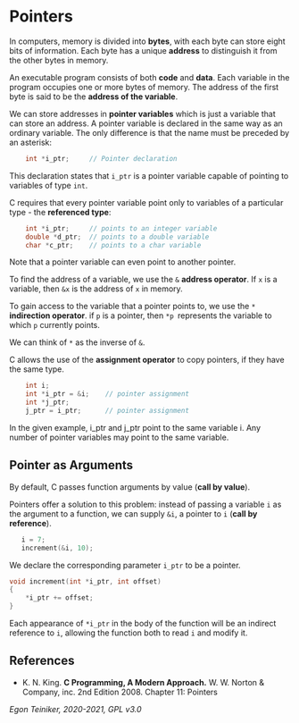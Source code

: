 # Pointers

In computers, memory is divided into **bytes**, with each byte can store eight bits of information.
Each byte has a unique **address** to distinguish it from the other bytes in memory.

An executable program consists of both **code** and **data**. Each variable in the program occupies one or
more bytes of memory. The address of the first byte is said to be the **address of the variable**.

We can store addresses in **pointer variables** which is just a variable that can store an address.
A pointer variable is declared in the same way as an ordinary variable. The only difference is that the name
must be preceded by an asterisk:
```C
    int *i_ptr;     // Pointer declaration
```
This declaration states that `i_ptr` is a pointer variable capable of pointing to variables of type `int`.

C requires that every pointer variable point only to variables of a particular type - the **referenced type**:
```C
    int *i_ptr;     // points to an integer variable
    double *d_ptr;  // points to a double variable 
    char *c_ptr;    // points to a char variable
```
Note that a pointer variable can even point to another pointer.

To find the address of a variable, we use the `&` **address operator**. 
If `x` is a variable, then `&x` is the address of `x` in memory.

To gain access to the variable that a pointer points to, we use the `*` **indirection operator**.
if `p` is a pointer, then `*p `represents the variable to which `p` currently points.

We can think  of `*` as the inverse of `&`.

C allows the use of the **assignment operator** to copy pointers, if they have the same type.
```C
    int i; 
    int *i_ptr = &i;    // pointer assignment
    int *j_ptr;
    j_ptr = i_ptr;      // pointer assignment
```
In the given example, i_ptr and j_ptr point to the same variable i. 
Any number of pointer variables may point to the same variable.
 
## Pointer as Arguments
By default, C passes function arguments by value (**call by value**).

Pointers offer a solution to this problem: instead of passing a variable `i` as the argument to a function, 
we can supply `&i`, a pointer to `i` (**call by reference**).
```C
   i = 7;
   increment(&i, 10);   
```
We declare the corresponding parameter `i_ptr` to be a pointer.
```C
void increment(int *i_ptr, int offset)
{
    *i_ptr += offset;   
}
```
Each appearance of `*i_ptr` in the body of the function will be an indirect reference to `i`, allowing the function 
both to read `i` and modify it.




## References
* K. N. King. **C Programming, A Modern Approach.** W. W. Norton & Company, inc. 2nd Edition 2008. Chapter 11: Pointers
 
*Egon Teiniker, 2020-2021, GPL v3.0* 
